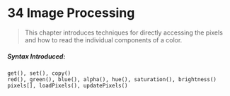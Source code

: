 # 34 Image Processing
>This chapter introduces techniques for directly accessing the pixels and how to read the individual components of a color.

##### Syntax Introduced:

```get(), set(), copy()red(), green(), blue(), alpha(), hue(), saturation(), brightness()pixels[], loadPixels(), updatePixels()```